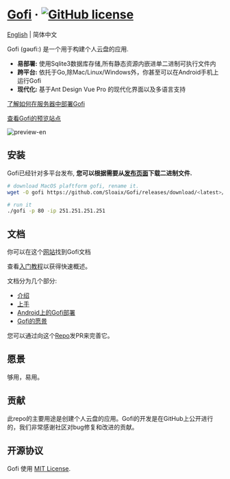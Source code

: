 # [Gofi](https://gofi-doc.sloaix.com) &middot; [![GitHub license](https://img.shields.io/badge/license-MIT-blue.svg)](https://github.com/Sloaix/Gofi/blob/master/LICENSE)

[English](./README.md) | 简体中文

Gofi (gəʊfi:) 是一个用于构建个人云盘的应用.

* **易部署:** 使用Sqlite3数据库存储,所有静态资源内嵌进单二进制可执行文件内
* **跨平台:** 依托于Go,除Mac/Linux/Windows外，你甚至可以在Android手机上运行Gofi
* **现代化:** 基于Ant Design Vue Pro 的现代化界面以及多语言支持

[了解如何在服务器中部署Gofi](https://gofi-doc.sloaix.com/guide/getting-started)

[查看Gofi的预览站点](http://gofi.sloaix.com)

![preview-en](https://github.com/Sloaix/Gofi/blob/master/preview/preview-en.png?raw=true)

## 安装

Gofi已经针对多平台发布, **您可以根据需要从[发布页面](https://github.com/Sloaix/Gofi/releases)下载二进制文件.**

```bash
# download MacOS plaftform gofi, rename it.
wget -O gofi https://github.com/Sloaix/Gofi/releases/download/<latest>/gofi-<latest>-darwin-10.6-amd64

# run it
./gofi -p 80 -ip 251.251.251.251
```

## 文档

你可以在这个[网站](https://gofi-doc.sloaix.com/guide)找到Gofi文档 

查看[入门教程](https://gofi-doc.sloaix.com/guide/getting-started)以获得快速概述。

文档分为几个部分:

* [介绍](https://gofi-doc.sloaix.com/guide/)
* [上手](https://gofi-doc.sloaix.com/guide/getting-started)
* [Android上的Gofi部署](https://gofi-doc.sloaix.com/guide/run-on-android)
* [Gofi的愿景](https://gofi-doc.sloaix.com/guide/mission)

您可以通过向这个[Repo](https://github.com/Sloaix/Gofi-doc)发PR来完善它。

## 愿景
够用，易用。

## 贡献

此repo的主要用途是创建个人云盘的应用。Gofi的开发是在GitHub上公开进行的，我们非常感谢社区对bug修复和改进的贡献。

## 开源协议

Gofi 使用 [MIT License](./LICENSE).
